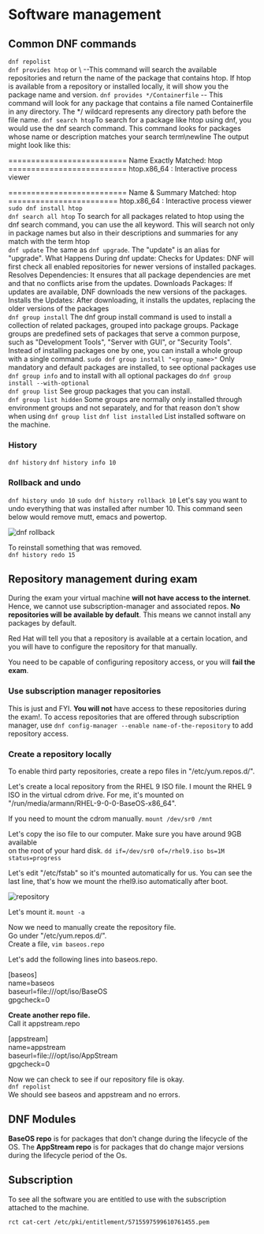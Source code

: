 # Software management

## Common DNF commands

``dnf repolist`` \
``dnf provides htop`` or  \ --This command will search the available repositories and return the name of the package that contains htop. If htop is available from a repository or installed locally, it will show you the package name and version.
``dnf provides */Containerfile`` -- This command will look for any package that contains a file named Containerfile in any directory. The */ wildcard represents any directory path before the file name.
``dnf search htop``To search for a package like htop using dnf, you would use the dnf search command. This command looks for packages whose name or description matches your search term\newline
The output might look like this:


========================== Name Exactly Matched: htop ==========================
htop.x86_64 : Interactive process viewer

========================== Name & Summary Matched: htop ========================
htop.x86_64 : Interactive process viewer \
``sudo dnf install htop`` \
``dnf search all htop`` To search for all packages related to htop using the dnf search command, you can use the all keyword. This will search not only in package names but also in their descriptions and summaries for any match with the term htop \
``dnf update`` The same as ``dnf upgrade``. The "update" is an alias for "upgrade".
What Happens During dnf update:
Checks for Updates: DNF will first check all enabled repositories for newer versions of installed packages.
Resolves Dependencies: It ensures that all package dependencies are met and that no conflicts arise from the updates.
Downloads Packages: If updates are available, DNF downloads the new versions of the packages.
Installs the Updates: After downloading, it installs the updates, replacing the older versions of the packages \
``dnf group install`` The dnf group install command is used to install a collection of related packages, grouped into package groups. Package groups are predefined sets of packages that serve a common purpose, such as "Development Tools", "Server with GUI", or "Security Tools". Instead of installing packages one by one, you can install a whole group with a single command. ``sudo dnf group install "<group_name>"`` Only mandatory and default packages are installed, to see optional packages use ``dnf group info`` and to install with all optional packages do ``dnf group install --with-optional`` \
``dnf group list`` See group packages that you can install. \
``dnf group list hidden`` Some groups are normally only installed through environment groups and not separately, and for that reason don't show when using ``dnf group list``
``dnf list installed`` List installed software on the machine.

### History
``dnf history``
``dnf history info 10`` 

### Rollback and undo
``dnf history undo 10``
``sudo dnf history rollback 10`` Let's say you want to undo everything that was installed after number 10. This command seen below would remove mutt, emacs and powertop.

![dnf rollback](pictures/rollback.png)

To reinstall something that was removed. \
``dnf history redo 15``

## Repository management during exam

During the exam your virtual machine **will not have access to the internet**. Hence, we cannot use subscription-manager and associated repos. **No repositories will be available by default**. This means we cannot install any packages by default.

Red Hat will tell you that a repository is available at a certain location, and you will have to configure the repository for that manually.

You need to be capable of configuring repository access, or you will **fail the exam**.

### Use subscription manager repositories
This is just and FYI. **You will not** have access to these repositories during the exam!.
To access repositories that are offered through subscription manager, use ``dnf config-manager --enable name-of-the-repository`` to add repository access.

### Create a repository locally
To enable third party repositories, create a repo files in "/etc/yum.repos.d/". 

Let's create a local repository from the RHEL 9 ISO file.
I mount the RHEL 9 ISO in the virtual cdrom drive.
For me, it's mounted on "/run/media/armann/RHEL-9-0-0-BaseOS-x86_64".

If you need to mount the cdrom manually. ``mount /dev/sr0 /mnt``

Let's copy the iso file to our computer. Make sure you have around 9GB available            
on the root of your hard disk. ``dd if=/dev/sr0 of=/rhel9.iso bs=1M status=progress``

Let's edit "/etc/fstab" so it's mounted automatically for us. You can see the last line, that's how we mount the rhel9.iso automatically after boot.

![repository](pictures/repo.png)

Let's mount it.  ``mount -a``

Now we need to manually create the repository file. \
Go under "/etc/yum.repos.d/". \
Create a file, ``vim baseos.repo``

Let's add the following lines into baseos.repo.

[baseos] \
name=baseos \
baseurl=file:///opt/iso/BaseOS \
gpgcheck=0

**Create another repo file.** \
Call it appstream.repo

[appstream] \
name=appstream \
baseurl=file:///opt/iso/AppStream \
gpgcheck=0 

Now we can check to see if our repository file is okay. \
``dnf repolist`` \
We should see baseos and appstream and no errors.

## DNF Modules

**BaseOS repo** is for packages that don't change during the lifecycle of the OS.
The **AppStream repo** is for packages that do change major versions during
the lifecycle period of the Os.

## Subscription

To see all the software you are entitled to use with the subscription attached to the machine.

``rct cat-cert /etc/pki/entitlement/5715597599610761455.pem``
